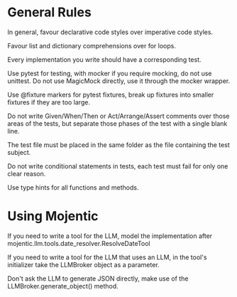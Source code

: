 # General Rules

In general, favour declarative code styles over imperative code styles.

Favour list and dictionary comprehensions over for loops.

Every implementation you write should have a corresponding test.

Use pytest for testing, with mocker if you require mocking, do not use unittest. Do not use MagicMock directly, use it through the mocker wrapper.

Use @fixture markers for pytest fixtures, break up fixtures into smaller fixtures if they are too large.

Do not write Given/When/Then or Act/Arrange/Assert comments over those areas of the tests, but separate those phases of the test with a single blank line.

The test file must be placed in the same folder as the file containing the test subject.

Do not write conditional statements in tests, each test must fail for only one clear reason.

Use type hints for all functions and methods.

# Using Mojentic

If you need to write a tool for the LLM, model the implementation after mojentic.llm.tools.date_resolver.ResolveDateTool

If you need to write a tool for the LLM that uses an LLM, in the tool's initializer take the LLMBroker object as a parameter.

Don't ask the LLM to generate JSON directly, make use of the LLMBroker.generate_object() method.